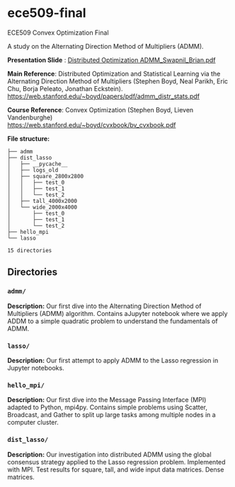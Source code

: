 # ece509-final
ECE509 Convex Optimization Final

A study on the Alternating Direction Method of Multipliers (ADMM).

**Presentation Slide** : [Distributed Optimization ADMM_Swapnil_Brian.pdf](https://github.com/TotoroTron/ece509-final/blob/main/Distributed%20Optimization%20ADMM_Swapnil_Brian.pdf)

**Main Reference**: Distributed Optimization and Statistical Learning via the Alternating Direction Method of Multipliers (Stephen Boyd, Neal Parikh, Eric Chu, Borja Peleato, Jonathan Eckstein).  
https://web.stanford.edu/~boyd/papers/pdf/admm_distr_stats.pdf

**Course Reference**: Convex Optimization (Stephen Boyd, Lieven Vandenburghe)   
https://web.stanford.edu/~boyd/cvxbook/bv_cvxbook.pdf 

**File structure:**
```
├── admm
├── dist_lasso
│   ├── __pycache__
│   ├── logs_old
│   ├── square_2800x2800
│   │   ├── test_0
│   │   ├── test_1
│   │   └── test_2
│   ├── tall_4000x2000
│   └── wide_2000x4000
│       ├── test_0
│       ├── test_1
│       └── test_2
├── hello_mpi
└── lasso

15 directories
```

## Directories

### `admm/`

**Description:** Our first dive into the Alternating Direction Method of Multipliers (ADMM) algorithm. Contains aJupyter notebook where we apply ADDM to a simple quadratic problem to understand the fundamentals of ADMM.

### `lasso/`

**Description:** Our first attempt to apply ADMM to the Lasso regression in Jupyter notebooks.

### `hello_mpi/`

**Description:** Our first dive into the Message Passing Interface (MPI) adapted to Python, mpi4py. Contains simple problems using Scatter, Broadcast, and Gather to split up large tasks among multiple nodes in a computer cluster.

### `dist_lasso/`

**Description:** Our investigation into distributed ADMM using the global consensus strategy applied to the Lasso regression problem. Implemented with MPI. Test results for square, tall, and wide input data matrices. Dense matrices.

